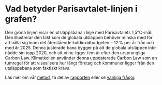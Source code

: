 # Vad betyder Parisavtalet-linjen i grafen?

Den gröna linjen visar en utsläppsbana i linje med Parisavtalets 1,5°C-mål. Den illustrerar den takt som de globala utsläppen behöver minska med för att hålla sig inom det återstående koldioxidbudgeten – 12 % per år från och med år 2025. Denna justerade bana bygger på att de globala utsläppen inte nådde sin topp 2020, och att vi nu ligger fem år efter den ursprungliga Carbon Law. Klimatkollen använder denna uppdaterade Carbon Law som en tumregel för att visualisera hur långt företag och kommuner ligger från den utsläppsbana som faktiskt krävs.

Läs mer om vår [metod](/sv/methodology), ta del av [rapporten](/reports/2025-06-19_ApplyingCarbonLawFrom2025.pdf) eller se [vanliga frågor](/sv/insights/carbon-law-from-2025).
